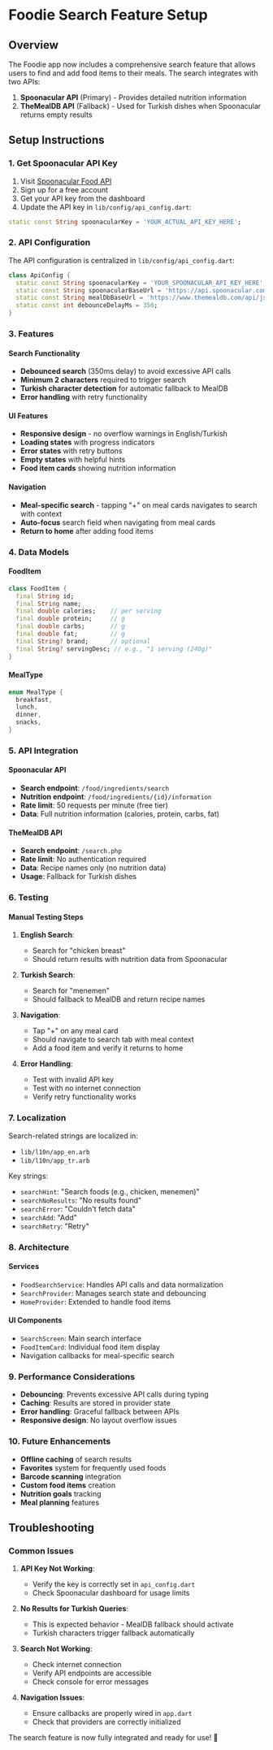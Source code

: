 # Foodie Search Feature Setup

## Overview

The Foodie app now includes a comprehensive search feature that allows users to find and add food items to their meals. The search integrates with two APIs:

1. **Spoonacular API** (Primary) - Provides detailed nutrition information
2. **TheMealDB API** (Fallback) - Used for Turkish dishes when Spoonacular returns empty results

## Setup Instructions

### 1. Get Spoonacular API Key

1. Visit [Spoonacular Food API](https://spoonacular.com/food-api)
2. Sign up for a free account
3. Get your API key from the dashboard
4. Update the API key in `lib/config/api_config.dart`:

```dart
static const String spoonacularKey = 'YOUR_ACTUAL_API_KEY_HERE';
```

### 2. API Configuration

The API configuration is centralized in `lib/config/api_config.dart`:

```dart
class ApiConfig {
  static const String spoonacularKey = 'YOUR_SPOONACULAR_API_KEY_HERE';
  static const String spoonacularBaseUrl = 'https://api.spoonacular.com';
  static const String mealDbBaseUrl = 'https://www.themealdb.com/api/json/v1/1';
  static const int debounceDelayMs = 350;
}
```

### 3. Features

#### Search Functionality
- **Debounced search** (350ms delay) to avoid excessive API calls
- **Minimum 2 characters** required to trigger search
- **Turkish character detection** for automatic fallback to MealDB
- **Error handling** with retry functionality

#### UI Features
- **Responsive design** - no overflow warnings in English/Turkish
- **Loading states** with progress indicators
- **Error states** with retry buttons
- **Empty states** with helpful hints
- **Food item cards** showing nutrition information

#### Navigation
- **Meal-specific search** - tapping "+" on meal cards navigates to search with context
- **Auto-focus** search field when navigating from meal cards
- **Return to home** after adding food items

### 4. Data Models

#### FoodItem
```dart
class FoodItem {
  final String id;
  final String name;
  final double calories;    // per serving
  final double protein;     // g
  final double carbs;       // g
  final double fat;         // g
  final String? brand;      // optional
  final String? servingDesc; // e.g., "1 serving (240g)"
}
```

#### MealType
```dart
enum MealType {
  breakfast,
  lunch,
  dinner,
  snacks,
}
```

### 5. API Integration

#### Spoonacular API
- **Search endpoint**: `/food/ingredients/search`
- **Nutrition endpoint**: `/food/ingredients/{id}/information`
- **Rate limit**: 50 requests per minute (free tier)
- **Data**: Full nutrition information (calories, protein, carbs, fat)

#### TheMealDB API
- **Search endpoint**: `/search.php`
- **Rate limit**: No authentication required
- **Data**: Recipe names only (no nutrition data)
- **Usage**: Fallback for Turkish dishes

### 6. Testing

#### Manual Testing Steps

1. **English Search**:
   - Search for "chicken breast"
   - Should return results with nutrition data from Spoonacular

2. **Turkish Search**:
   - Search for "menemen"
   - Should fallback to MealDB and return recipe names

3. **Navigation**:
   - Tap "+" on any meal card
   - Should navigate to search tab with meal context
   - Add a food item and verify it returns to home

4. **Error Handling**:
   - Test with invalid API key
   - Test with no internet connection
   - Verify retry functionality works

### 7. Localization

Search-related strings are localized in:
- `lib/l10n/app_en.arb`
- `lib/l10n/app_tr.arb`

Key strings:
- `searchHint`: "Search foods (e.g., chicken, menemen)"
- `searchNoResults`: "No results found"
- `searchError`: "Couldn't fetch data"
- `searchAdd`: "Add"
- `searchRetry`: "Retry"

### 8. Architecture

#### Services
- `FoodSearchService`: Handles API calls and data normalization
- `SearchProvider`: Manages search state and debouncing
- `HomeProvider`: Extended to handle food items

#### UI Components
- `SearchScreen`: Main search interface
- `FoodItemCard`: Individual food item display
- Navigation callbacks for meal-specific search

### 9. Performance Considerations

- **Debouncing**: Prevents excessive API calls during typing
- **Caching**: Results are stored in provider state
- **Error handling**: Graceful fallback between APIs
- **Responsive design**: No layout overflow issues

### 10. Future Enhancements

- **Offline caching** of search results
- **Favorites** system for frequently used foods
- **Barcode scanning** integration
- **Custom food items** creation
- **Nutrition goals** tracking
- **Meal planning** features

## Troubleshooting

### Common Issues

1. **API Key Not Working**:
   - Verify the key is correctly set in `api_config.dart`
   - Check Spoonacular dashboard for usage limits

2. **No Results for Turkish Queries**:
   - This is expected behavior - MealDB fallback should activate
   - Turkish characters trigger fallback automatically

3. **Search Not Working**:
   - Check internet connection
   - Verify API endpoints are accessible
   - Check console for error messages

4. **Navigation Issues**:
   - Ensure callbacks are properly wired in `app.dart`
   - Check that providers are correctly initialized

The search feature is now fully integrated and ready for use! 🚀
